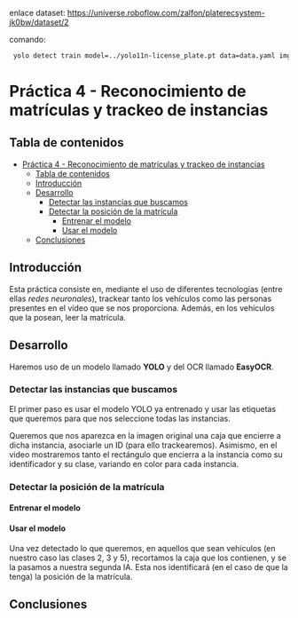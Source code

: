 enlace dataset: https://universe.roboflow.com/zalfon/platerecsystem-jk0bw/dataset/2

comando:
```bash
 yolo detect train model=../yolo11n-license_plate.pt data=data.yaml imgsz=416 batch=4 device=CPU epochs=100
```

# Práctica 4 - Reconocimiento de matrículas y trackeo de instancias

## Tabla de contenidos

- [Práctica 4 - Reconocimiento de matrículas y trackeo de instancias](#práctica-4---reconocimiento-de-matrículas-y-trackeo-de-instancias)
  - [Tabla de contenidos](#tabla-de-contenidos)
  - [Introducción](#introducción)
  - [Desarrollo](#desarrollo)
    - [Detectar las instancias que buscamos](#detectar-las-instancias-que-buscamos)
    - [Detectar la posición de la matrícula](#detectar-la-posición-de-la-matrícula)
      - [Entrenar el modelo](#entrenar-el-modelo)
      - [Usar el modelo](#usar-el-modelo)
  - [Conclusiones](#conclusiones)


## Introducción

Esta práctica consiste en, mediante el uso de diferentes tecnologías (entre ellas *redes neuronales*), trackear tanto los vehículos como las personas presentes en el vídeo que se nos proporciona. Además, en los vehículos que la posean, leer la matrícula.

## Desarrollo

Haremos uso de un modelo llamado **YOLO** y del OCR llamado **EasyOCR**.

### Detectar las instancias que buscamos

El primer paso es usar el modelo YOLO ya entrenado y usar las etiquetas que queremos para que nos seleccione todas las instancias.

Queremos que nos aparezca en la imagen original una caja que encierre a dicha instancia, asociarle un ID (para ello trackearemos). Asimismo, en el video mostraremos tanto el rectángulo que encierra a la instancia como su identificador y su clase, variando en color para cada instancia.

### Detectar la posición de la matrícula

#### Entrenar el modelo


#### Usar el modelo

Una vez detectado lo que queremos, en aquellos que sean vehículos (en nuestro caso las clases 2, 3 y 5), recortamos la caja que los contienen, y se la pasamos a nuestra segunda IA. Esta nos identificará (en el caso de que la tenga) la posición de la matrícula.

## Conclusiones
